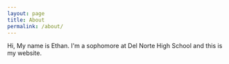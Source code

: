 ```yaml
---
layout: page
title: About
permalink: /about/
---
```


Hi, My name is Ethan. I'm a sophomore at Del Norte High School and this is my website. 
